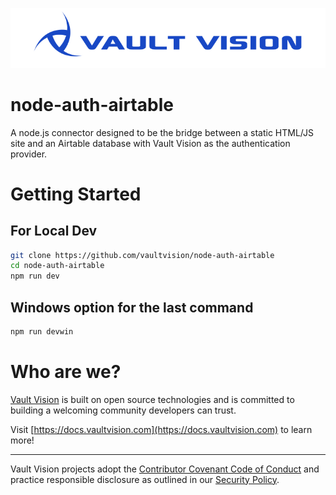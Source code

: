 [![Vault Vision Logo](https://raw.githubusercontent.com/vaultvision/.github/main/profile/img/vault-vision-logo-dark-blue-all-blue.svg)](https://vaultvision.com)

# node-auth-airtable
A node.js connector designed to be the bridge between a static HTML/JS site and an Airtable database with Vault Vision as the authentication provider.

# Getting Started

## For Local Dev

```bash
git clone https://github.com/vaultvision/node-auth-airtable
cd node-auth-airtable
npm run dev
```

## Windows option for the last command
```bash
npm run devwin
```

# Who are we?

[Vault Vision](https://docs.vaultvision.com) is built on open source technologies and is committed to building a welcoming community developers can trust.

Visit [https://docs.vaultvision.com](https://docs.vaultvision.com) to learn more!

----

Vault Vision projects adopt the [Contributor Covenant Code of Conduct](https://github.com/vaultvision/.github/blob/main/CODE_OF_CONDUCT.md) and practice responsible disclosure as outlined in our [Security Policy](https://github.com/vaultvision/.github/blob/main/SECURITY.md).
